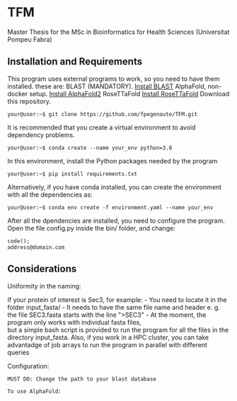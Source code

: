 # TFM
Master Thesis for the MSc in Bioinformatics for Health Sciences (Universitat Pompeu Fabra)
## Installation and Requirements

This program uses external programs to work, so you need to have them installed.
these are:
    BLAST (MANDATORY). [Install BLAST](https://blast.ncbi.nlm.nih.gov/Blast.cgi?PAGE_TYPE=BlastDocs&DOC_TYPE=Download)
    AlphaFold, non-docker setup. [Install AlphaFold2](https://github.com/kalininalab/alphafold_non_docker)
    RoseTTaFold [Install RoseTTaFold](https://github.com/RosettaCommons/RoseTTAFold)
Download this repository.
```console
your@user:~$ git clone https://github.com/fpegenaute/TFM.git
```

It is recommended that you create a virtual environment to avoid dependency
problems.

```console
your@user:~$ conda create --name your_env python=3.8
```

In this environment, install the Python packages needed by the program

```console
your@user:~$ pip install requirements.txt
```

Alternatively, if you have conda installed, you can create the environment with
all the dependencies as:

```console
your@user:~$ conda env create -f environment.yaml --name your_env
```

After all the dpendencies are installed, you need to configure the program. 
Open the file config.py inside the bin/ folder, and change:

```text
code();
address@domain.com
```

## Considerations

Uniformity in the naming:

If your protein of interest is Sec3, for example:
    - You need to locate it in the folder input_fasta/
    - It needs to have the same file name and header e. g. the file SEC3.fasta 
    starts with the line ">SEC3"
    - At the moment, the program only works with individual fasta files,  
    but a simple bash script is provided to run the program for all the files in 
    the directory input_fasta. Also, if you work in a HPC cluster, you can take 
    advantadge of job arrays to run the program in parallel with different queries

Configuration:

    MUST DO: Change the path to your blast database

    To use AlphaFold:




